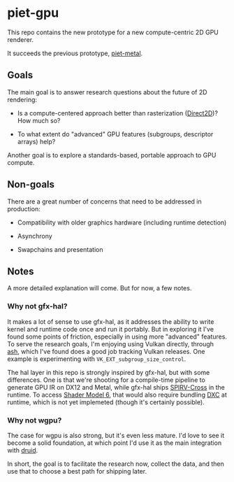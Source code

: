 # piet-gpu

This repo contains the new prototype for a new compute-centric 2D GPU renderer.

It succeeds the previous prototype, [piet-metal].

## Goals

The main goal is to answer research questions about the future of 2D rendering:

* Is a compute-centered approach better than rasterization ([Direct2D])? How much so?

* To what extent do "advanced" GPU features (subgroups, descriptor arrays) help?

Another goal is to explore a standards-based, portable approach to GPU compute.

## Non-goals

There are a great number of concerns that need to be addressed in production:

* Compatibility with older graphics hardware (including runtime detection)

* Asynchrony

* Swapchains and presentation

## Notes

A more detailed explanation will come. But for now, a few notes.

### Why not gfx-hal?

It makes a lot of sense to use gfx-hal, as it addresses the ability to write kernel and runtime code once and run it portably. But in exploring it I've found some points of friction, especially in using more "advanced" features. To serve the research goals, I'm enjoying using Vulkan directly, through [ash], which I've found does a good job tracking Vulkan releases. One example is experimenting with `VK_EXT_subgroup_size_control`.

The hal layer in this repo is strongly inspired by gfx-hal, but with some differences. One is that we're shooting for a compile-time pipeline to generate GPU IR on DX12 and Metal, while gfx-hal ships [SPIRV-Cross] in the runtime. To access [Shader Model 6], that would also require bundling [DXC] at runtime, which is not yet implemeted (though it's certainly possible).

### Why not wgpu?

The case for wgpu is also strong, but it's even less mature. I'd love to see it become a solid foundation, at which point I'd use it as the main integration with [druid].

In short, the goal is to facilitate the research now, collect the data, and then use that to choose a best path for shipping later.

[piet-metal]: https://github.com/linebender/piet-metal
[Direct2D]: https://docs.microsoft.com/en-us/windows/win32/direct2d/direct2d-portal
[ash]: https://github.com/MaikKlein/ash
[SPIRV-Cross]: https://github.com/KhronosGroup/SPIRV-Cross
[Shader Model 6]: https://docs.microsoft.com/en-us/windows/win32/direct3dhlsl/hlsl-shader-model-6-0-features-for-direct3d-12
[DXC]: https://github.com/microsoft/DirectXShaderCompiler
[druid]: https://github.com/xi-editor/druid
